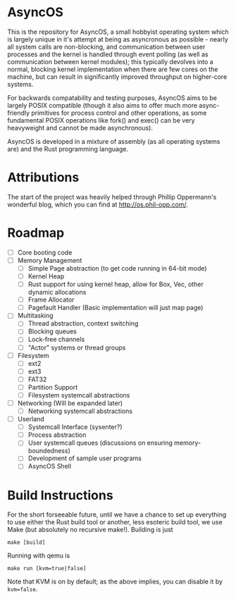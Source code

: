 # AsyncOS

This is the repository for AsyncOS, a small hobbyist operating system which is largely unique in it's attempt at being
as asyncronous as possible - nearly all system calls are non-blocking, and communication between user processes and the
kernel is handled through event polling (as well as communication between kernel modules); this typically devolves into
a normal, blocking kernel implementation when there are few cores on the machine, but can result in significantly
improved throughput on higher-core systems.

For backwards compatability and testing purposes, AsyncOS aims to be largely POSIX compatible (though it also aims to offer
much more async-friendly primitives for process control and other operations, as some fundamental POSIX operations like
fork() and exec() can be very heavyweight and cannot be made asynchronous).

AsyncOS is developed in a mixture of assembly (as all operating systems are) and the Rust programming language.

# Attributions

The start of the project was heavily helped through Phillip Oppermann's wonderful blog, which you can find at
http://os.phil-opp.com/.

# Roadmap

- [ ] Core booting code
- [ ] Memory Management
    - [ ] Simple Page abstraction (to get code running in 64-bit mode)
    - [ ] Kernel Heap
    - [ ] Rust support for using kernel heap, allow for Box, Vec, other dynamic allocations
    - [ ] Frame Allocator
    - [ ] Pagefault Handler (Basic implementation will just map page)
- [ ] Multitasking
    - [ ] Thread abstraction, context switching
    - [ ] Blocking queues
    - [ ] Lock-free channels
    - [ ] "Actor" systems or thread groups
- [ ] Filesystem
    - [ ] ext2
    - [ ] ext3
    - [ ] FAT32
    - [ ] Partition Support
    - [ ] Filesystem systemcall abstractions
- [ ] Networking (Will be expanded later)
    - [ ] Networking systemcall abstractions
- [ ] Userland
    - [ ] Systemcall Interface (sysenter?)
    - [ ] Process abstraction
    - [ ] User systemcall queues (discussions on ensuring memory-boundedness)
    - [ ] Development of sample user programs
    - [ ] AsyncOS Shell

# Build Instructions

For the short forseeable future, until we have a chance to set up everything to use either the Rust build tool or
another, less esoteric build tool, we use Make (but absolutely no recursive make!). Building is just

```
make [build]
```

Running with qemu is

```
make run [kvm=true|false]
```

Note that KVM is on by default; as the above implies, you can disable it by `kvm=false`.
